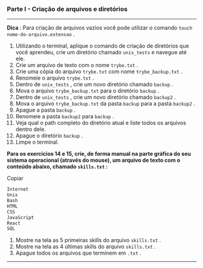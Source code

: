 ### Parte I - Criação de arquivos e diretórios

---

**Dica** : Para criação de arquivos vazios você pode utilizar o comando `touch nome-do-arquivo.extensao` .

1. Utilizando o terminal, aplique o comando de criação de diretórios que você aprendeu, crie um diretório chamado `unix_tests` e navegue até ele.
2. Crie um arquivo de texto com o nome `trybe.txt` .
3. Crie uma cópia do arquivo `trybe.txt` com nome `trybe_backup.txt` .
4. Renomeie o arquivo `trybe.txt` .
5. Dentro de `unix_tests` , crie um novo diretório chamado `backup` .
6. Mova o arquivo `trybe_backup.txt` para o diretório `backup` .
7. Dentro de `unix_tests` , crie um novo diretório chamado `backup2` .
8. Mova o arquivo `trybe_backup.txt` da pasta `backup` para a pasta `backup2` .
9. Apague a pasta `backup` .
10. Renomeie a pasta `backup2` para `backup` .
11. Veja qual o path completo do diretório atual e liste todos os arquivos dentro dele.
12. Apague o diretório `backup` .
13. Limpe o terminal.

**Para os exercícios 14 e 15, crie, de forma manual na parte gráfica do seu sistema operacional (através do mouse), um arquivo de texto com o conteúdo abaixo, chamado `skills.txt` :**

Copiar

```sh
Internet
Unix
Bash
HTML
CSS
JavaScript
React
SQL
```

1. Mostre na tela as 5 primeiras skills do arquivo `skills.txt` .
2. Mostre na tela as 4 últimas skills do arquivo `skills.txt` .
3. Apague todos os arquivos que terminem em `.txt` .

------